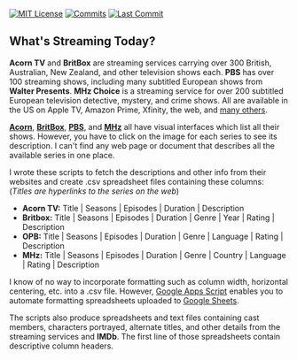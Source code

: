 [![MIT License](https://img.shields.io/github/license/Monty/WhatsStreamingToday)](LICENSE)
[![Commits](https://badgen.net/github/commits/Monty/WhatsStreamingToday/master/)](https://github.com/Monty/WhatsStreamingToday)
[![Last Commit](https://img.shields.io/github/last-commit/Monty/WhatsStreamingToday)](https://github.com/Monty/WhatsStreamingToday)

## What's Streaming Today?

**Acorn TV** and **BritBox** are streaming services carrying over 300
British, Australian, New Zealand, and other television shows each.
**PBS** has over 100 streaming shows, including many subtitled European
shows from **Walter Presents**.
**MHz Choice** is a streaming service for over 200 subtitled
European television detective, mystery, and crime shows. All are
available in the US on Apple TV, Amazon Prime, Xfinity, the web, and
[many others](https://support.mhznetworks.com/support/solutions/folders/44001123070).

**[Acorn](https://acorn.tv/browse)**, 
**[BritBox](https://www.britbox.com/us/programmes)**, 
**[PBS](https://www.pbs.org/franchise/walter-presents/)**, and 
**[MHz](https://watch.mhzchoice.com/browse)** all
have visual interfaces which list all their shows. However,
you have to click on the image for each series to see its description.
I can't find any web page or document that describes all the available
series in one place.

I wrote these scripts to fetch the descriptions and other info from
their websites and create .csv spreadsheet files containing these
columns: (*Titles are hyperlinks to the series on the web*)

+ **Acorn TV:** Title | Seasons | Episodes | Duration | Description 
+ **Britbox:** Title | Seasons | Episodes | Duration | Genre | Year | Rating | Description
+ **OPB:** Title | Seasons | Episodes | Duration | Genre | Language | Rating | Description
+ **MHz:** Title | Seasons | Episodes | Duration | Genre | Country | Language | Rating | Description

I know of no way to incorporate formatting such as column width,
horizontal centering, etc. into a .csv file. However, 
[Google Apps Script](https://developers.google.com/apps-script/overview)
enables you to automate formatting spreadsheets uploaded to [Google
Sheets](https://docs.google.com/spreadsheets/u/0/).

The scripts also produce spreadsheets and text files containing cast members,
characters portrayed, alternate titles, and other details from the streaming services
and **IMDb**. The first line of those spreadsheets contain descriptive column headers.
